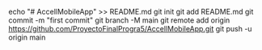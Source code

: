 echo "# AccellMobileApp" >> README.md
git init
git add README.md
git commit -m "first commit"
git branch -M main
git remote add origin https://github.com/ProyectoFinalProgra5/AccellMobileApp.git
git push -u origin main
